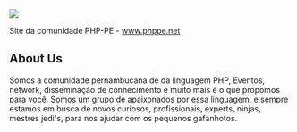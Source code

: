 <img src="https://phppe.net/images/logo.png" align="middle">

Site da comunidade PHP-PE - www.phppe.net

## About Us

Somos a comunidade pernambucana de da linguagem PHP, Eventos, network, disseminação de conhecimento e muito mais é o que propomos para você. Somos um grupo de apaixonados por essa linguagem, e sempre estamos em busca de novos curiosos, profissionais, experts, ninjas, mestres jedi's, para nos ajudar com os pequenos gafanhotos.